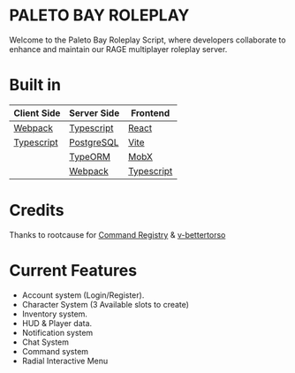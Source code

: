 # PALETO BAY ROLEPLAY

Welcome to the Paleto Bay Roleplay Script, where developers collaborate to enhance and maintain our RAGE multiplayer roleplay server.

# Built in
>

| Client Side| Server Side | Frontend |
|----------|----------|----------|
| [Webpack](https://webpack.js.org/) | [Typescript](https://www.typescriptlang.org/)     | [React](https://react.dev/)    |
| [Typescript](https://www.typescriptlang.org/) | [PostgreSQL](https://www.postgresql.org/)    | [Vite](https://vitejs.dev/)    |
|    | [TypeORM](https://typeorm.io/)    | [MobX](https://mobx.js.org/README.html)    |
|    | [Webpack](https://webpack.js.org/)    | [Typescript](https://www.typescriptlang.org/)   |


>
# Credits<br>
Thanks to rootcause for [Command Registry](https://rage.mp/files/file/375-improved-commands/) & [v-bettertorso](https://github.com/root-cause/v-besttorso)<br>

# Current Features
 - Account system (Login/Register).
 - Character System (3 Available slots to create)
 - Inventory system.
 - HUD & Player data.
 - Notification system
 - Chat System
 - Command system
 - Radial Interactive Menu
 #

